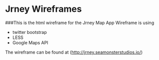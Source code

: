 Jrney Wireframes
================

###This is the html wireframe for the Jrney Map App
Wireframe is using
* twitter bootstrap
* LESS
* Google Maps API

The wireframe can be found at (http://jrney.seamonsterstudios.io/)